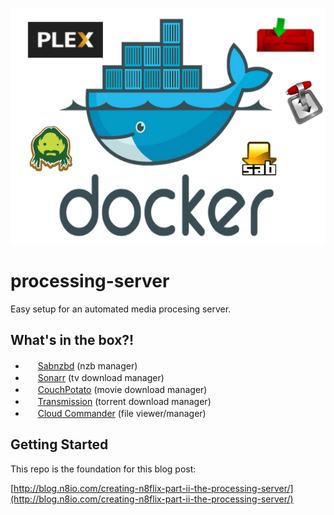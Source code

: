 ![Processing Server](ums.jpg)

# processing-server
Easy setup for an automated media procesing server.

## What's in the box?!
* <img src='http://www.google.com/s2/favicons?domain=sabnzbd.org' height='16' width='16' /> [Sabnzbd](http://sabnzbd.org) (nzb manager)
* <img src='http://www.google.com/s2/favicons?domain=sonarr.tv' height='16' width='16' /> [Sonarr](http://sonarr.tv) (tv download manager)
* <img src='http://www.google.com/s2/favicons?domain=couchpota.to' height='16' width='16' /> [CouchPotato](https://couchpota.to) (movie download manager)
* <img src='http://www.google.com/s2/favicons?domain=transmissionbt.com' height='16' width='16' /> [Transmission](https://transmissionbt.com) (torrent download manager)
* <img src='http://www.google.com/s2/favicons?domain=cloudcmd.io' height='16' width='16' /> [Cloud Commander](https://cloudcmd.io) (file viewer/manager)

## Getting Started

This repo is the foundation for this blog post:

[http://blog.n8io.com/creating-n8flix-part-ii-the-processing-server/](http://blog.n8io.com/creating-n8flix-part-ii-the-processing-server/)
